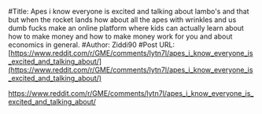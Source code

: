 #Title: Apes i know everyone is excited and talking about lambo's and that but when the rocket lands how about all the apes with wrinkles and us dumb fucks make an online platform where kids can actually learn about how to make money and how to make money work for you and about economics in general.
#Author: Ziddi90
#Post URL: [https://www.reddit.com/r/GME/comments/lytn7l/apes_i_know_everyone_is_excited_and_talking_about/](https://www.reddit.com/r/GME/comments/lytn7l/apes_i_know_everyone_is_excited_and_talking_about/)


https://www.reddit.com/r/GME/comments/lytn7l/apes_i_know_everyone_is_excited_and_talking_about/